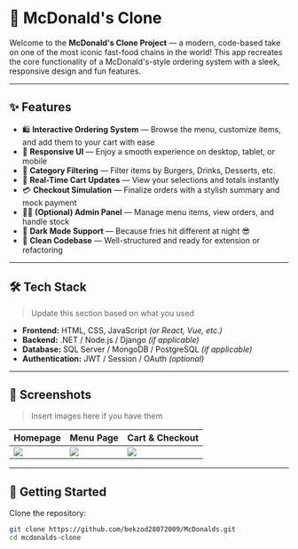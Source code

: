 # 🍔 McDonald's Clone

Welcome to the **McDonald's Clone Project** — a modern, code-based take on one of the most iconic fast-food chains in the world! This app recreates the core functionality of a McDonald's-style ordering system with a sleek, responsive design and fun features.

---

## ✨ Features

- 🛍️ **Interactive Ordering System** — Browse the menu, customize items, and add them to your cart with ease  
- 📱 **Responsive UI** — Enjoy a smooth experience on desktop, tablet, or mobile  
- 🔎 **Category Filtering** — Filter items by Burgers, Drinks, Desserts, etc.  
- 🧾 **Real-Time Cart Updates** — View your selections and totals instantly  
- 💳 **Checkout Simulation** — Finalize orders with a stylish summary and mock payment  
- 🧑‍💼 **(Optional) Admin Panel** — Manage menu items, view orders, and handle stock  
- 🌙 **Dark Mode Support** — Because fries hit different at night 😎  
- 🧠 **Clean Codebase** — Well-structured and ready for extension or refactoring  

---

## 🛠️ Tech Stack

> Update this section based on what you used

- **Frontend:** HTML, CSS, JavaScript *(or React, Vue, etc.)*  
- **Backend:** .NET / Node.js / Django *(if applicable)*  
- **Database:** SQL Server / MongoDB / PostgreSQL *(if applicable)*  
- **Authentication:** JWT / Session / OAuth *(optional)*

---

## 📸 Screenshots

> Insert images here if you have them

| Homepage                | Menu Page                | Cart & Checkout           |
|------------------------|--------------------------|---------------------------|
| ![](screenshots/home.png) | ![](screenshots/menu.png) | ![](screenshots/checkout.png) |

---

## 🚀 Getting Started

Clone the repository:

```bash
git clone https://github.com/bekzod28072009/McDonalds.git
cd mcdonalds-clone
